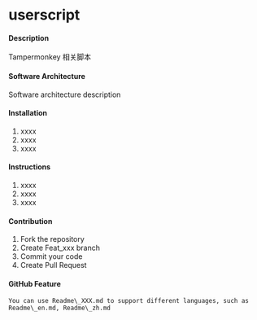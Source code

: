 # userscript

#### Description
Tampermonkey 相关脚本

#### Software Architecture
Software architecture description

#### Installation

1.  xxxx
2.  xxxx
3.  xxxx

#### Instructions

1.  xxxx
2.  xxxx
3.  xxxx

#### Contribution

1.  Fork the repository
2.  Create Feat_xxx branch
3.  Commit your code
4.  Create Pull Request


#### GitHub Feature

    You can use Readme\_XXX.md to support different languages, such as Readme\_en.md, Readme\_zh.md
